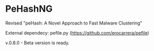 # PeHashNG 
Revised  "peHash: A Novel Approach to Fast Malware Clustering"

External dependecy: pefile.py   (https://github.com/erocarrera/pefile)

v.0.8.0 - Beta version is ready.
  
